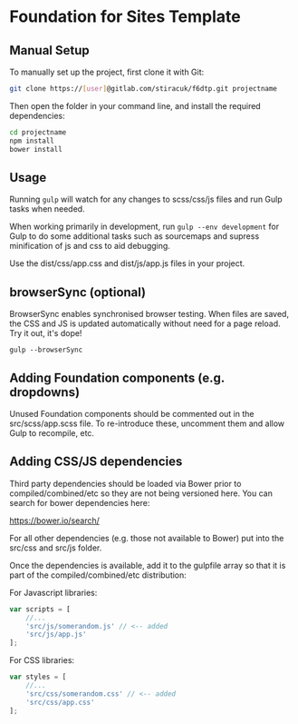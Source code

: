 # Foundation for Sites Template

## Manual Setup

To manually set up the project, first clone it with Git:

```bash
git clone https://[user]@gitlab.com/stiracuk/f6dtp.git projectname
```

Then open the folder in your command line, and install the required dependencies:

```bash
cd projectname
npm install
bower install
```

## Usage

Running `gulp` will watch for any changes to scss/css/js files and run Gulp tasks
when needed.

When working primarily in development, run `gulp --env development` for Gulp to
do some additional tasks such as sourcemaps and supress minification of js and css
to aid debugging.

Use the dist/css/app.css and dist/js/app.js files in your project.

## browserSync (optional)

BrowserSync enables synchronised browser testing. When files are saved, the CSS and
JS is updated automatically without need for a page reload. Try it out, it's dope!

```
gulp --browserSync
```

## Adding Foundation components (e.g. dropdowns)

Unused Foundation components should be commented out in the src/scss/app.scss
file. To re-introduce these, uncomment them and allow Gulp to recompile, etc.

## Adding CSS/JS dependencies

Third party dependencies should be loaded via Bower prior to compiled/combined/etc
so they are not being versioned here. You can search for bower dependencies here:

https://bower.io/search/

For all other dependencies (e.g. those not available to Bower) put into the src/css
and src/js folder.

Once the dependencies is available, add it to the gulpfile array so that it is
part of the compiled/combined/etc distribution:

For Javascript libraries:

```javascript
var scripts = [
    //...
    'src/js/somerandom.js' // <-- added
    'src/js/app.js'
];
```

For CSS libraries:

```javascript
var styles = [
    //...
    'src/css/somerandom.css' // <-- added
    'src/css/app.css'
];
```
